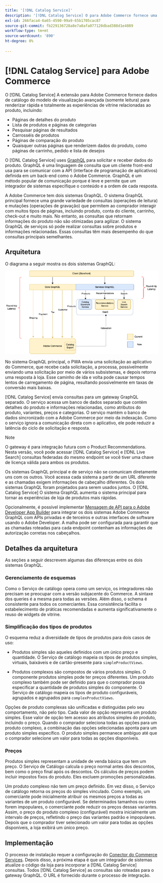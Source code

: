 ```yaml
---
title: '[!DNL Catalog Service]'
description: '[!DNL Catalog Service] O para Adobe Commerce fornece uma maneira de recuperar o conteúdo das Páginas de exibição do produto e das Páginas de lista do produto muito mais rapidamente do que as consultas GraphQL nativas da Adobe Commerce.'
exl-id: 266faca4-6a65-4590-99a9-65b1705cac87
source-git-commit: fb229136728a8e7a8afa077120dbad388d1e4089
workflow-type: tm+mt
source-wordcount: '890'
ht-degree: 0%

---
```


# [!DNL Catalog Service] para Adobe Commerce

O [!DNL Catalog Service] A extensão para Adobe Commerce fornece dados de catálogo do modelo de visualização avançada (somente leitura) para renderizar rápida e totalmente as experiências de vitrine relacionadas ao produto, incluindo:

* Páginas de detalhes do produto
* Lista de produtos e páginas de categorias
* Pesquisar páginas de resultados
* Carrosséis de produtos
* Páginas de comparação do produto
* Quaisquer outras páginas que renderizem dados do produto, como páginas de carrinho, pedido e lista de desejos

O [!DNL Catalog Service] uses [GraphQL](https://graphql.org/) para solicitar e receber dados do produto. GraphQL é uma linguagem de consulta que um cliente front-end usa para se comunicar com a API (interface de programação de aplicativos) definida em um back-end como o Adobe Commerce. GraphQL é um método popular de comunicação porque é leve e permite que um integrador de sistemas especifique o conteúdo e a ordem de cada resposta.

A Adobe Commerce tem dois sistemas GraphQL. O sistema GraphQL principal fornece uma grande variedade de consultas (operações de leitura) e mutações (operações de gravação) que permitem ao comprador interagir com muitos tipos de páginas, incluindo produto, conta do cliente, carrinho, check-out e muito mais. No entanto, as consultas que retornam informações do produto não são otimizadas para agilizar. O sistema GraphQL de serviços só pode realizar consultas sobre produtos e informações relacionadas. Essas consultas têm mais desempenho do que consultas principais semelhantes.

## Arquitetura

O diagrama a seguir mostra os dois sistemas GraphQL:

![Diagrama de arquitetura do catálogo](assets/catalog-service-architecture.png)

No sistema GraphQL principal, o PWA envia uma solicitação ao aplicativo do Commerce, que recebe cada solicitação, a processa, possivelmente enviando uma solicitação por meio de vários subsistemas, e depois retorna uma resposta à loja. Esse caminho de ida e volta pode causar tempos lentos de carregamento de página, resultando possivelmente em taxas de conversão mais baixas.

[!DNL Catalog Service] envia consultas para um gateway GraphQL separado. O serviço acessa um banco de dados separado que contém detalhes do produto e informações relacionadas, como atributos do produto, variantes, preços e categorias. O serviço mantém o banco de dados sincronizado com a Adobe Commerce por meio da indexação.
Como o serviço ignora a comunicação direta com o aplicativo, ele pode reduzir a latência do ciclo de solicitação e resposta.

>[!NOTE]
>
>O gateway é para integração futura com o Product Recommendations. Nesta versão, você pode acessar [!DNL Catalog Service] e [!DNL Live Search] consultas federadas do mesmo endpoint se você tiver uma chave de licença válida para ambos os produtos.

Os sistemas GraphQL principal e de serviço não se comunicam diretamente uns com os outros. Você acessa cada sistema a partir de um URL diferente e as chamadas exigem informações de cabeçalho diferentes. Os dois sistemas GraphQL foram projetados para serem usados juntos. O [!DNL Catalog Service] O sistema GraphQL aumenta o sistema principal para tornar as experiências de loja de produtos mais rápidas.

Opcionalmente, é possível implementar [Mensagem de API para o Adobe Developer App Builder](https://developer.adobe.com/graphql-mesh-gateway/) para integrar os dois sistemas Adobe Commerce GraphQL com APIs privadas e de terceiros e outras interfaces de software usando o Adobe Developer. A malha pode ser configurada para garantir que as chamadas roteadas para cada endpoint contenham as informações de autorização corretas nos cabeçalhos.

## Detalhes da arquitetura

As seções a seguir descrevem algumas das diferenças entre os dois sistemas GraphQL.

### Gerenciamento de esquemas

Como o Serviço de catálogo opera como um serviço, os integradores não precisam se preocupar com a versão subjacente do Commerce. A sintaxe dos queries é a mesma para todas as versões. Além disso, o schema é consistente para todos os comerciantes. Essa consistência facilita o estabelecimento de práticas recomendadas e aumenta significativamente o reuso de widgets de vitrine.

### Simplificação dos tipos de produtos

O esquema reduz a diversidade de tipos de produtos para dois casos de uso:

* Produtos simples são aqueles definidos com um único preço e quantidade. O Serviço de catálogo mapeia os tipos de produtos simples, virtuais, baixáveis e de cartão-presente para `simpleProductViews`.

* Produtos complexos são compostos de vários produtos simples. O componente produtos simples pode ter preços diferentes. Um produto complexo também pode ser definido para que o comprador possa especificar a quantidade de produtos simples do componente. O Serviço de catálogo mapeia os tipos de produto configuráveis, agrupados e agrupados para `complexProductViews`.

Opções de produto complexas são unificadas e distinguidas pelo seu comportamento, não pelo tipo. Cada valor de opção representa um produto simples. Esse valor de opção tem acesso aos atributos simples do produto, incluindo o preço. Quando o comprador seleciona todas as opções para um produto complexo, a combinação das opções selecionadas aponta para um produto simples específico. O produto simples permanece ambíguo até que o comprador selecione um valor para todas as opções disponíveis.

### Preços

Produtos simples representam a unidade de venda básica que tem um preço. O Serviço de Catálogo calcula o preço normal antes dos descontos, bem como o preço final após os descontos. Os cálculos de preços podem incluir impostos fixos do produto. Eles excluem promoções personalizadas.

Um produto complexo não tem um preço definido. Em vez disso, o Serviço de catálogo retorna os preços do simples vinculado. Como exemplo, um comerciante pode inicialmente atribuir os mesmos preços a todas as variantes de um produto configurável. Se determinados tamanhos ou cores forem impopulares, o comerciante pode reduzir os preços dessas variantes. Assim, o preço do produto complexo (configurável) mostra inicialmente um intervalo de preços, refletindo o preço das variantes padrão e impopulares. Depois que o comprador tiver selecionado um valor para todas as opções disponíveis, a loja exibirá um único preço.

## Implementação

O processo de instalação requer a configuração do [Conector do Commerce Services](../landing/saas.md). Depois disso, a próxima etapa é que um integrador de sistemas atualize o código da loja para incorporar a [!DNL Catalog Service] consultas. Todos [!DNL Catalog Service] as consultas são roteadas para o gateway GraphQL. O URL é fornecido durante o processo de integração.
